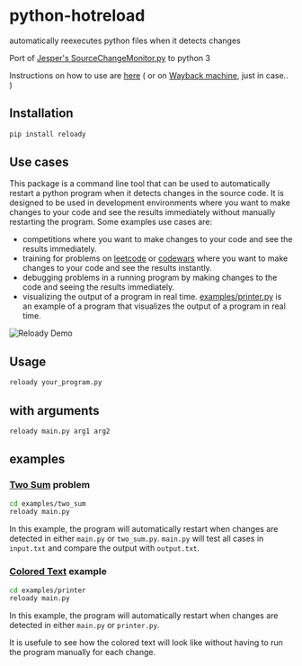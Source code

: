# python-hotreload
automatically reexecutes python files when it detects changes

Port of [Jesper's SourceChangeMonitor.py](https://jesper.borgstrup.dk/2011/10/restart-python-program-if-source-has-been-modified/) to python 3

Instructions on how to use are [here](https://jesper.borgstrup.dk/2011/10/restart-python-program-if-source-has-been-modified/)  ( or on [Wayback machine](https://web.archive.org/web/20200804150140/https://jesper.borgstrup.dk/2011/10/restart-python-program-if-source-has-been-modified/),  just in case.. )


## Installation

```bash
pip install reloady
```

## Use cases

This package is a command line tool that can be used to automatically restart a python program when it detects changes in the source code.
It is designed to be used in development environments where you want to make changes to your code and see the results immediately without manually restarting the program.
Some examples use cases are:
 - competitions where you want to make changes to your code and see the results immediately.
 - training for problems on [leetcode](https://leetcode.com/) or [codewars](https://www.codewars.com/) where you want to make changes to your code and see the results instantly.
 - debugging problems in a running program by making changes to the code and seeing the results immediately.
 - visualizing the output of a program in real time.
 [examples/printer.py](./examples/printer.py) is an example of a program that visualizes the output of a program in real time.


![Reloady Demo](reloady_demo.gif)


## Usage
```bash
reloady your_program.py
```

## with arguments
```bash
reloady main.py arg1 arg2
```

## examples

### [Two Sum](https://leetcode.com/problems/two-sum/) problem
```bash
cd examples/two_sum
reloady main.py
```
In this example, the program will automatically restart when changes are detected in either `main.py` or `two_sum.py`.
`main.py` will test all cases in `input.txt` and compare the output with `output.txt`.


### [Colored Text](./examples/printer.py) example
```bash
cd examples/printer
reloady main.py
```
In this example, the program will automatically restart when changes are detected in either `main.py` or `printer.py`.

It is usefule to see how the colored text will look like without having to run the program manually for each change.
